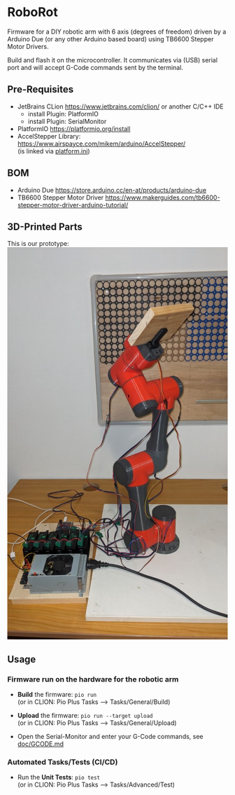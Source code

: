 # RoboRot

Firmware for a DIY robotic arm with 6 axis (degrees of freedom)
driven by a Arduino Due (or any other Arduino based board) 
using TB6600 Stepper Motor Drivers. 

Build and flash it on the microcontroller. It communicates via (USB) serial 
port and will accept G-Code commands sent by the terminal.

## Pre-Requisites

- JetBrains CLion https://www.jetbrains.com/clion/ or another C/C++ IDE
  - install Plugin: PlatformIO
  - install Plugin: SerialMonitor
- PlatformIO https://platformio.org/install
- AccelStepper Library: https://www.airspayce.com/mikem/arduino/AccelStepper/  
  (is linked via [platform.ini](platformio.ini))

## BOM

- Arduino Due https://store.arduino.cc/en-at/products/arduino-due
- TB6600 Stepper Motor Driver https://www.makerguides.com/tb6600-stepper-motor-driver-arduino-tutorial/

## 3D-Printed Parts

This is our prototype:
![RoboRot_Prototype.jpg](doc/RoboRot_Prototype.jpg)

## Usage

### Firmware run on the hardware for the robotic arm
- **Build** the firmware: ```pio run```  
  (or in CLION: Pio Plus Tasks --> Tasks/General/Build)
- **Upload** the firmware: ```pio run --target upload```  
  (or in CLION: Pio Plus Tasks --> Tasks/General/Upload)

- Open the Serial-Monitor and enter your G-Code commands, see [doc/GCODE.md](doc/GCODE.md)

### Automated Tasks/Tests (CI/CD)
- Run the **Unit Tests**: ```pio test```  
  (or in CLION: Pio Plus Tasks --> Tasks/Advanced/Test)